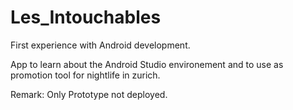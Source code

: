 # Les_Intouchables

First experience with Android development.

App to learn about the Android Studio environement and to use as promotion tool for nightlife in zurich. 

Remark:
Only Prototype not deployed. 
